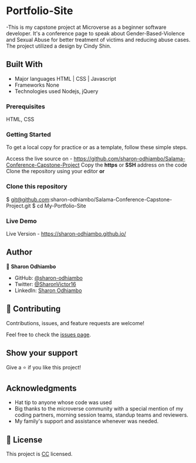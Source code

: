 

# Portfolio-Site
-This is my capstone project at Microverse as a beginner software developer. It's a conference page to speak about Gender-Based-Violence and Sexual Abuse for better treatment of victims and reducing abuse cases. The project utilized a design by Cindy Shin.

## Built With

- Major languages 
  HTML | CSS | Javascript
- Frameworks
  None
- Technologies used
  Nodejs, jQuery
  
 ### Prerequisites
HTML, CSS

### Getting Started
To get a local copy for practice or as a template, follow these simple steps.

Access the live source on - https://github.com/sharon-odhiambo/Salama-Conference-Capstone-Project
Copy the **https** or **SSH** address on the code
Clone the repository using your editor    **or**

### Clone this repository
$ git@github.com:sharon-odhiambo/Salama-Conference-Capstone-Project.git
$ cd My-Portfolio-Site


### Live Demo

Live Version - https://sharon-odhiambo.github.io/

## Author

👤 **Sharon Odhiambo**

- GitHub: [@sharon-odhiambo](https://github.com/sharon-odhiambo)
- Twitter: [@SharonVictor16](https://twitter.com/SharonVictor16)
- LinkedIn: [Sharon Odhiambo](https://www.linkedin.com/in/sharon-odhiambo-4333a0163/)

## 🤝 Contributing

Contributions, issues, and feature requests are welcome!

Feel free to check the [issues page](../../issues/).

## Show your support

Give a ⭐️ if you like this project!

## Acknowledgments

- Hat tip to anyone whose code was used
- Big thanks to the microverse community with a special mention of my coding partners, morning session teams, standup teams and reviewers.
- My family's support and assistance whenever was needed.

## 📝 License

This project is [CC](.LICENSE) licensed.